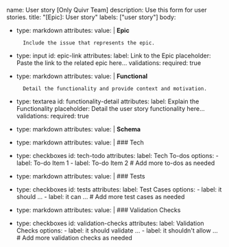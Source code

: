 name: User story [Only Quivr Team]
description: Use this form for user stories.
title: "[Epic]: User story"
labels: ["user story"]
body:

- type: markdown
    attributes:
      value: |
        **Epic**

        Include the issue that represents the epic.

- type: input
    id: epic-link
    attributes:
      label: Link to the Epic
      placeholder: Paste the link to the related epic here...
    validations:
      required: true

- type: markdown
    attributes:
      value: |
        **Functional**

        Detail the functionality and provide context and motivation.

- type: textarea
    id: functionality-detail
    attributes:
      label: Explain the Functionality
      placeholder: Detail the user story functionality here...
    validations:
      required: true

- type: markdown
    attributes:
      value: |
        **Schema**

- type: markdown
    attributes:
      value: |
        ### Tech

- type: checkboxes
    id: tech-todo
    attributes:
      label: Tech To-dos
      options:
        - label: To-do Item 1
        - label: To-do Item 2
        # Add more to-dos as needed

- type: markdown
    attributes:
      value: |
        ### Tests

- type: checkboxes
    id: tests
    attributes:
      label: Test Cases
      options:
        - label: it should ...
        - label: it can ...
        # Add more test cases as needed
  
- type: markdown
    attributes:
      value: |
        ### Validation Checks

- type: checkboxes
    id: validation-checks
    attributes:
      label: Validation Checks
      options:
        - label: it should validate ...
        - label: it shouldn't allow ...
        # Add more validation checks as needed
